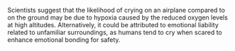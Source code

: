 Scientists suggest that the likelihood of crying on an airplane compared to on the ground may be due to hypoxia caused by the reduced oxygen levels at high altitudes. Alternatively, it could be attributed to emotional liability related to unfamiliar surroundings, as humans tend to cry when scared to enhance emotional bonding for safety. 